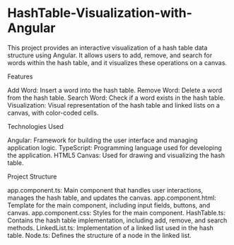 # HashTable-Visualization-with-Angular
This project provides an interactive visualization of a hash table data structure using Angular. It allows users to add, remove, and search for words within the hash table, and it visualizes these operations on a canvas.

Features

Add Word: Insert a word into the hash table.
Remove Word: Delete a word from the hash table.
Search Word: Check if a word exists in the hash table.
Visualization: Visual representation of the hash table and linked lists on a canvas, with color-coded cells.

Technologies Used

Angular: Framework for building the user interface and managing application logic.
TypeScript: Programming language used for developing the application.
HTML5 Canvas: Used for drawing and visualizing the hash table.

Project Structure

app.component.ts: Main component that handles user interactions, manages the hash table, and updates the canvas.
app.component.html: Template for the main component, including input fields, buttons, and canvas.
app.component.css: Styles for the main component.
HashTable.ts: Contains the hash table implementation, including add, remove, and search methods.
LinkedList.ts: Implementation of a linked list used in the hash table.
Node.ts: Defines the structure of a node in the linked list.
